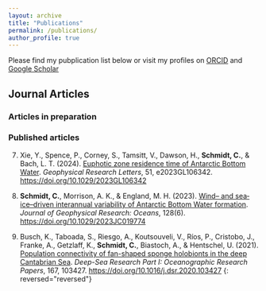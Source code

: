```yaml
---
layout: archive
title: "Publications"
permalink: /publications/
author_profile: true
---
```


Please find my pubplication list below or visit my profiles on [ORCID](https://orcid.org/0000-0002-7672-5054) and [Google Scholar](https://scholar.google.com/citations?user=Mx0OgAEAAAAJ&hl=de)

## Journal Articles

### Articles in preparation

<!-- ### Articles submitted for publication -->

### Published articles

7. Xie, Y., Spence, P., Corney, S., Tamsitt, V., Dawson, H., **Schmidt, C.**, & Bach, L. T. (2024). [Euphotic zone residence time of Antarctic Bottom Water](https://doi.org/10.1029/2023GL106342). *Geophysical Research Letters*, 51, e2023GL106342. https://doi.org/10.1029/2023GL106342

6. **Schmidt, C.**, Morrison, A. K., & England, M. H. (2023). [Wind– and sea‐ice–driven interannual variability of Antarctic Bottom Water formation](https://doi.org/10.1029/2023JC019774). *Journal of Geophysical Research: Oceans*, 128(6). https://doi.org/10.1029/2023JC019774
 
 

1. Busch, K., Taboada, S., Riesgo, A., Koutsouveli, V., Ríos, P., Cristobo, J., Franke, A., Getzlaff, K., **Schmidt, C.**, Biastoch, A., & Hentschel, U. (2021). [Population connectivity of fan-shaped sponge holobionts in the deep Cantabrian Sea](https://doi.org/10.1016/j.dsr.2020.103427). *Deep-Sea Research Part I: Oceanographic Research Papers*, 167, 103427. https://doi.org/10.1016/j.dsr.2020.103427 {: reversed="reversed"}
